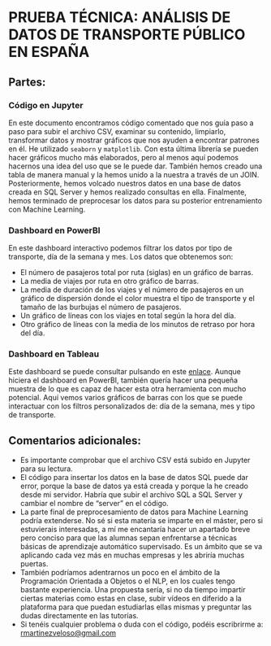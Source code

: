 # PRUEBA TÉCNICA: ANÁLISIS DE DATOS DE TRANSPORTE PÚBLICO EN ESPAÑA

## Partes:

### Código en Jupyter
En este documento encontramos código comentado que nos guía paso a paso para subir el archivo CSV, examinar su contenido, limpiarlo, transformar datos y mostrar gráficos que nos ayuden a encontrar patrones en él. He utilizado `seaborn` y `matplotlib`. Con esta última librería se pueden hacer gráficos mucho más elaborados, pero al menos aquí podemos hacernos una idea del uso que se le puede dar. También hemos creado una tabla de manera manual y la hemos unido a la nuestra a través de un JOIN. Posteriormente, hemos volcado nuestros datos en una base de datos creada en SQL Server y hemos realizado consultas en ella. Finalmente, hemos terminado de preprocesar los datos para su posterior entrenamiento con Machine Learning.

### Dashboard en PowerBI
En este dashboard interactivo podemos filtrar los datos por tipo de transporte, día de la semana y mes. Los datos que obtenemos son:
- El número de pasajeros total por ruta (siglas) en un gráfico de barras.
- La media de viajes por ruta en otro gráfico de barras.
- La media de duración de los viajes y el número de pasajeros en un gráfico de dispersión donde el color muestra el tipo de transporte y el tamaño de las burbujas el número de pasajeros.
- Un gráfico de líneas con los viajes en total según la hora del día.
- Otro gráfico de líneas con la media de los minutos de retraso por hora del día.

### Dashboard en Tableau
Este dashboard se puede consultar pulsando en este [enlace](https://public.tableau.com/app/profile/roc.o.mart.nez.veloso/viz/Anlisis_Transporte/Dashboard1). Aunque hiciera el dashboard en PowerBI, también quería hacer una pequeña muestra de lo que es capaz de hacer esta otra herramienta con mucho potencial. Aquí vemos varios gráficos de barras con los que se puede interactuar con los filtros personalizados de: día de la semana, mes y tipo de transporte.

## Comentarios adicionales:
- Es importante comprobar que el archivo CSV está subido en Jupyter para su lectura.
- El código para insertar los datos en la base de datos SQL puede dar error, porque la base de datos ya está creada y porque la he creado desde mi servidor. Habría que subir el archivo SQL a SQL Server y cambiar el nombre de “server” en el código.
- La parte final de preprocesamiento de datos para Machine Learning podría extenderse. No sé si esta materia se imparte en el máster, pero si estuvierais interesadas, a mí me encantaría hacer un apartado breve pero conciso para que las alumnas sepan enfrentarse a técnicas básicas de aprendizaje automático supervisado. Es un ámbito que se va aplicando cada vez más en muchas empresas y les abriría muchas puertas.
- También podríamos adentrarnos un poco en el ámbito de la Programación Orientada a Objetos o el NLP, en los cuales tengo bastante experiencia. Una propuesta sería, si no da tiempo impartir ciertas materias como estas en clase, subir vídeos en diferido a la plataforma para que puedan estudiarlas ellas mismas y preguntar las dudas directamente en las tutorías.
- Si tenéis cualquier problema o duda con el código, podéis escribrirme a: rmartinezveloso@gmail.com
